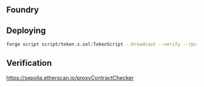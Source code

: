 ## Foundry
## Deploying 

```sh
forge script script/token.s.sol:TokenScript --broadcast --verify --rpc-url $FOUNDRY_ETH_RPC_URL --private-key $FOUNDRY_PRIVATE_KEY
```



## Verification
https://sepolia.etherscan.io/proxyContractChecker